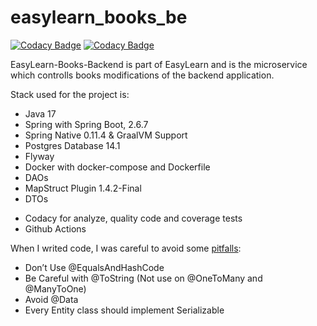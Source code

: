 # easylearn_books_be

[![Codacy Badge](https://app.codacy.com/project/badge/Grade/a46eb33a8a4a4d87853a3aeaad137d60)](https://www.codacy.com/gh/nicugnm/easylearn_books_be/dashboard?utm_source=github.com&amp;utm_medium=referral&amp;utm_content=nicugnm/easylearn_books_be&amp;utm_campaign=Badge_Grade)
[![Codacy Badge](https://app.codacy.com/project/badge/Coverage/a46eb33a8a4a4d87853a3aeaad137d60)](https://www.codacy.com/gh/nicugnm/easylearn_books_be/dashboard?utm_source=github.com&utm_medium=referral&utm_content=nicugnm/easylearn_books_be&amp;utm_campaign=Badge_Grade)

EasyLearn-Books-Backend is part of EasyLearn and is the microservice which controlls books modifications of the backend application.

Stack used for the project is:

* Java 17
* Spring with Spring Boot, 2.6.7
* Spring Native 0.11.4 & GraalVM Support
* Postgres Database 14.1
* Flyway
* Docker with docker-compose and Dockerfile
* DAOs
* MapStruct Plugin 1.4.2-Final
* DTOs
<!--* Mocked Tests are maked with Mockito and JUnit 5
* JaCoCo Plugin 0.8.8
* OpenFeign 3.1.1
-->
* Codacy for analyze, quality code and coverage tests
* Github Actions

When I writed code, I was careful to avoid some [pitfalls](https://thorben-janssen.com/lombok-hibernate-how-to-avoid-common-pitfalls/):
- Don’t Use @EqualsAndHashCode
- Be Careful with @ToString (Not use on @OneToMany and @ManyToOne)
- Avoid @Data
- Every Entity class should implement Serializable
